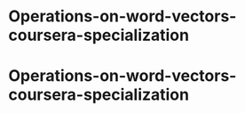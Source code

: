 # Operations-on-word-vectors-coursera-specialization
# Operations-on-word-vectors-coursera-specialization
